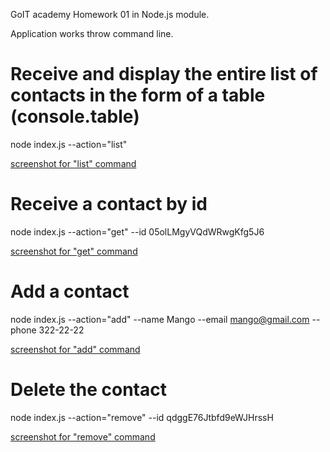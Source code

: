 GoIT academy Homework 01 in Node.js module.

Application works throw command line.

# Receive and display the entire list of contacts in the form of a table (console.table)

node index.js --action="list"

[screenshot for "list" command](https://ibb.co/D5gkstk)

# Receive a contact by id

node index.js --action="get" --id 05olLMgyVQdWRwgKfg5J6

[screenshot for "get" command](https://ibb.co/Fs0P33b)

# Add a contact

node index.js --action="add" --name Mango --email mango@gmail.com --phone 322-22-22

[screenshot for "add" command](https://ibb.co/dfMPKj1)

# Delete the contact

node index.js --action="remove" --id qdggE76Jtbfd9eWJHrssH

[screenshot for "remove" command](https://ibb.co/ZSH9vGW)
